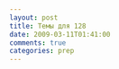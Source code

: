 ```yaml
---
layout: post
title: Темы для 128
date: 2009-03-11T01:41:00
comments: true
categories: prep
---
```


